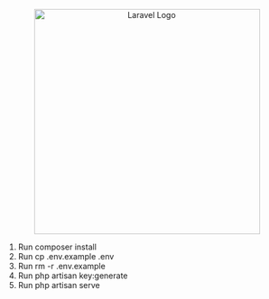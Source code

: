 <p align="center"><a href="https://react.dev" target="_blank"><img src="https://cdn.freelogovectors.net/wp-content/uploads/2023/02/react-logo-freelogovectors.net_.png" width="400" alt="Laravel Logo"></a></p>

<ol>
    <li> Run composer install </li>
    <li> Run cp .env.example .env </li>
    <li> Run rm -r .env.example </li>
    <li> Run php artisan key:generate </li>
    <li> Run php artisan serve </li>
</ol>

<br>

#
